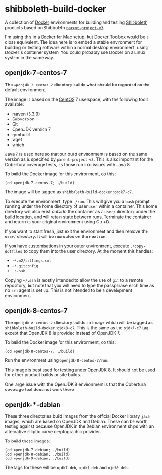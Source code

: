 # shibboleth-build-docker

A collection of [Docker][] environments for building and testing
[Shibboleth][] products based on Shibboleth
[`parent-project-v3`](http://git.shibboleth.net/view/?p=java-parent-project-v3.git).

I'm using this in a [Docker for Mac][] setup, but [Docker Toolbox][] would
be a close equivalent. The idea here is to embed a stable environment for
building or testing software within a normal desktop environment, using Docker's
container system. You could probably use Docker on a Linux system in the same
way.

## openjdk-7-centos-7

The `openjdk-7-centos-7` directory builds what should be regarded as
the default environment.

The image is based on the [CentOS][] 7 userspace, with the following tools available:

* maven (3.3.9)
* Subversion
* Git
* OpenJDK version 7
* rpmbuild
* wget
* which

Java 7 is used here so that our build environment is based on the same version
as is specified by `parent-project-v3`. This is also important for the Cobertura
coverage tests, as those run into issues with Java 8.

To build the Docker image for this environment, do this:

    (cd openjdk-7-centos-7; ./build)

The image will be tagged as `shibboleth-build-docker:ojdk7-c7`.

To execute the environment, type `./run`. This will give you a `bash` prompt
running under the home directory of user `user` within a container. This home
directory will also exist _outside_ the container as a `user/` directory under
the build location, and will retain state between runs. Terminate the
container and return to your original environment using Ctrl+D.

If you want to start fresh, just exit the environment and then remove the
`user/` directory. It will be recreated on the next run.

If you have customisations in your outer environment, execute `./copy-dotfiles`
to copy them into the user directory. At the moment this handles:

* `~/.m2/settings.xml`
* `~/.gitconfig`
* `~/.ssh`

Copying `~/.ssh` is mostly intended to allow the use of `git` to a remote
repository, but note that you will need to type the passphrase each time as
no `ssh` agent is set up. This is not intended to be a development environment.

## openjdk-8-centos-7

The `openjdk-8-centos-7` directory builds an image which will be tagged
as `shibboleth-build-docker:ojdk8-c7`. This is the same as the `ojdk7-c7` tag
except that OpenJDK 8 is provided instead of OpenJDK 7.

To build the Docker image for this environment, do this:

    (cd openjdk-8-centos-7; ./build)

Run the environment using `openjdk-8-centos-7/run`.

This image is best used for testing under OpenJDK 8. It should not be used for
either product builds or site builds.

One large issue with the OpenJDK 8 environment is that the Cobertura coverage
tool does not work there.

## openjdk-\*-debian

These three directories build images from the official Docker library `java`
images, which are based on OpenJDK and Debian. These can be worth testing against
because OpenJDK in the Debian environment ships with an alternative elliptic
curve cryptographic provider.

To build these images:

    (cd openjdk-7-debian; ./build)
    (cd openjdk-8-debian; ./build)
    (cd openjdk-9-debian; ./build)

The tags for these will be `ojdk7-deb`, `ojdk8-deb` and `ojdk9-deb`.


[CentOS]: https://www.centos.org
[Docker]: https://www.docker.com
[Docker for Mac]: https://blog.docker.com/2016/03/docker-for-mac-windows-beta/
[Docker Toolbox]: https://www.docker.com/products/docker-toolbox
[Shibboleth]: https://shibboleth.net
